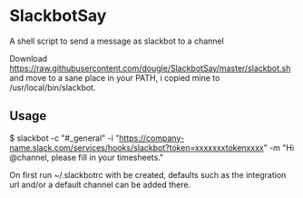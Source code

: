# SlackbotSay
A shell script to send a message as slackbot to a channel

Download https://raw.githubusercontent.com/dougle/SlackbotSay/master/slackbot.sh and move to a sane place in your PATH, i copied mine to /usr/local/bin/slackbot.


Usage
-----

$ slackbot -c "#_general" -i "https://company-name.slack.com/services/hooks/slackbot?token=xxxxxxxtokenxxxx" -m "Hi @channel, please fill in your timesheets."

On first run ~/.slackbotrc with be created, defaults such as the integration url and/or a default channel can be added there.

